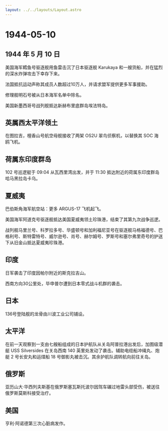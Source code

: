 ```yaml
---
layout: ../../layouts/Layout.astro
---
```


# 1944-05-10

## 1944 年 5 月 10 日

美国海军鳕鱼号驱逐舰用鱼雷击沉了日本驱逐舰 Karukaya
和一艘货船，并在猛烈的深水炸弹攻击下幸存下来。

法国抵抗运动声称其成员人数超过10万人，并请求盟军提供更多军事援助。

修理舰明石号被从日本海军名单中除名。

美国新墨西哥号战列舰抵达新赫布里底群岛埃法特岛。

## 英属西太平洋领土

在图拉吉，檀香山号航空母舰接收了两架 OS2U 翠鸟侦察机，以替换其 SOC
海鸥飞机。

## 荷属东印度群岛

102 号巡逻艇于 09:04 从瓦西里湾出发，并于 11:30
抵达附近的荷属东印度群岛哈马黑拉岛卡乌。

## 夏威夷

巴伯斯角海军航空站：更多 ARGUS-17 飞机起飞。

美国海军阿道克号驱逐舰抵达美国夏威夷领土珍珠港，结束了其第九次战争巡逻。

战列舰马里兰号、科罗拉多号、华盛顿号和加利福尼亚号在驱逐舰马格福德号、巴格利号、斯特雷特号、威尔逊号、肖号、赫尔姆号、罗斯号和塞尔弗里奇号的护送下从旧金山抵达夏威夷珍珠港。

## 印度

日军袭击了印度因帕尔附近的斯克拉吉山。

西南方向30公里处，毕申普尔遭到日本零式战斗机群的袭击。

## 日本

136号登陆舰的龙骨由川波工业公司铺设。

## 太平洋

在前一天观察到一支由七艘船组成的日本护航队从关岛阿普拉港出发后，加图级潜艇
USS Silversides 在关岛西南 140 英里处发动了袭击。辅助电缆船冲绳丸、炮艇
2 号长安丸和运煤船 18 号御影丸被击沉。其余护航队调转航向前往关岛。

## 俄罗斯

亚历山大·华西列夫斯基在俄罗斯塞瓦斯托波尔因驾车碾过地雷头部受伤，被送往俄罗斯莫斯科接受治疗。

## 美国

亨利·阿诺德第三次心脏病发作。